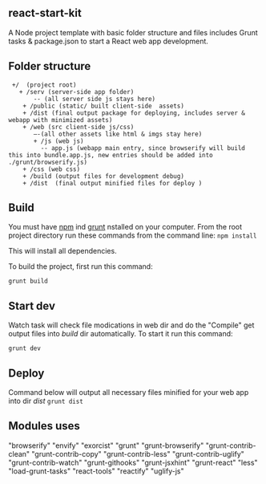 ## react-start-kit
A Node project template with basic folder structure and files includes Grunt tasks &  package.json to start a React web app development. 

## Folder structure
```
 +/  (project root)
   + /serv (server-side app folder)
       -- (all server side js stays here)
    + /public (static/ built client-side  assets) 
    + /dist (final output package for deploying, includes server & webapp with minimized assets)
    + /web (src client-side js/css)
       —-(all other assets like html & imgs stay here)
       + /js (web js)
         -- app.js (webapp main entry, since browserify will build this into bundle.app.js, new entries should be added into ./grunt/browserify.js)
    + /css (web css)
    + /build (output files for development debug)
    + /dist  (final output minified files for deploy )
```

## Build
You must have [npm](https://www.npmjs.org/) ind [grunt](https://www.npmjs.com/package/grunt) nstalled on your computer.
From the root project directory run these commands from the command line:
`npm install`

This will install all dependencies.

To build the project, first run this command:

`grunt build`

## Start dev
Watch task will check file modications in web dir and do the "Compile" get output files into *build* dir automatically. To start it run this command:

`grunt dev`

## Deploy
Command below will output all necessary files minified for your web app into dir *dist* 
`grunt dist`

## Modules uses
"browserify"
"envify"
"exorcist"
"grunt"
"grunt-browserify"
"grunt-contrib-clean"
"grunt-contrib-copy"
"grunt-contrib-less"
"grunt-contrib-uglify"
"grunt-contrib-watch"
"grunt-githooks"
"grunt-jsxhint"
"grunt-react"
"less"
"load-grunt-tasks"
"react-tools"
"reactify"
"uglify-js"

